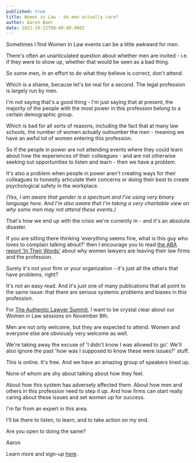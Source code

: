 ```yaml
---
published: true
title: Women in Law - do men actually care?
author: Aaron Baer
date: 2022-10-22T00:00:00.000Z
---
```

Sometimes I find Women In Law events can be a little awkward for men.

There's often an unarticulated question about whether men are invited - i.e. if they were to show up, whether that would be seen as a bad thing.

So some men, in an effort to do what they believe is correct, don't attend.

Which is a shame, because let's be real for a second. The legal profession is largely run by men.

I'm not saying that's a good thing - I'm just saying that at present, the majority of the people with the most power in this profession belong to a certain demographic group.

Which is bad for all sorts of reasons, including the fact that at many law schools, the number of women actually outnumber the men - meaning we have an awful lot of women entering this profession.

So if the people in power are not attending events where they could learn about how the experiences of their colleagues - and are not otherwise seeking out opportunities to listen and learn - then we have a problem.

It's also a problem when people in power aren't creating ways for their colleagues to honestly articulate their concerns or doing their best to create psychological safety in the workplace.

_(Yes, I am aware that gender is a spectrum and I've using very binary language here. And I'm also aware that I'm taking a very charitable view on why some men may not attend these events.)_

That's how we end up with the crisis we're currently in - and it's an absolute disaster.

If you are sitting there thinking 'everything seems fine, what is this guy who loves to complain talking about?' then I encourage you to read [the ABA report 'In Their Words'](https://www.americanbar.org/content/dam/aba/administrative/women/intheirownwords-f-4-19-21-final.pdf) about why women lawyers are leaving their law firms and the profession.

Surely it's not your firm or your organization - it's just all the others that have problems, right?

It's not an easy read. And it's just one of many publications that all point to the same issue: that there are serious systemic problems and biases in this profession.

For [The Authentic Lawyer Summit](https://authenticlawyersummit.com/), I want to be crystal clear about our Women in Law sessions on November 8th.

Men are not only welcome, but they are expected to attend. Women and everyone else are obviously very welcome as well.

We're taking away the excuse of 'I didn't know I was allowed to go'. We'll also ignore the past 'how was I supposed to know these were issues?' stuff.

This is online. It's free. And we have an amazing group of speakers lined up.

None of whom are shy about talking about how they feel.

About how this system has adversely affected them. About how men and others in this profession need to step it up. And how firms can start really caring about these issues and set women up for success.

I'm far from an expert in this area.

I'll be there to listen, to learn, and to take action on my end.

Are you open to doing the same?

Aaron

Learn more and sign-up [here](https://authenticlawyersummit.com/).

